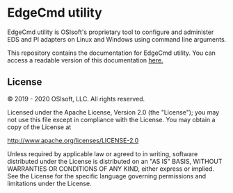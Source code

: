 # EdgeCmd utility

EdgeCmd utility is OSIsoft's proprietary tool to configure and administer EDS and PI adapters on Linux and Windows using command line arguments.

This repository contains the documentation for EdgeCmd utility. You can access a readable version of this documentation [here.](https://osisoft.github.io/Edgecmd-Docs/index.html)

## License

© 2019 - 2020 OSIsoft, LLC. All rights reserved.

Licensed under the Apache License, Version 2.0 (the "License"); you may not use this file except in compliance with the License. You may obtain a copy of the License at

http://www.apache.org/licenses/LICENSE-2.0

Unless required by applicable law or agreed to in writing, software distributed under the License is distributed on an "AS IS" BASIS, WITHOUT WARRANTIES OR CONDITIONS OF ANY KIND, either express or implied. See the License for the specific language governing permissions and limitations under the License.
